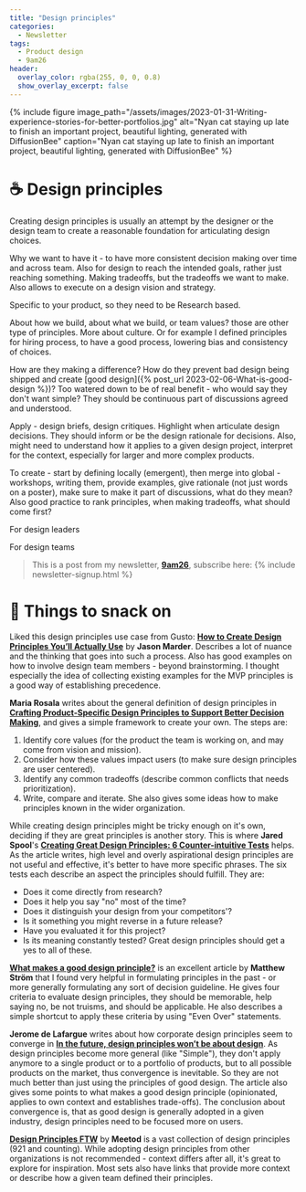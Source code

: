 ```yaml
---
title: "Design principles"
categories:
  - Newsletter
tags:
  - Product design
  - 9am26
header:
  overlay_color: rgba(255, 0, 0, 0.8)
  show_overlay_excerpt: false
---
```


{% include figure image_path="/assets/images/2023-01-31-Writing-experience-stories-for-better-portfolios.jpg" alt="Nyan cat staying up late to finish an important project, beautiful lighting, generated with DiffusionBee" caption="Nyan cat staying up late to finish an important project, beautiful lighting, generated with DiffusionBee" %}

# ☕ Design principles

Creating design principles is usually an attempt by the designer or the design team to create a reasonable foundation for articulating design choices. 

Why we want to have it - to have more consistent decision making over time and across team. Also for design to reach the intended goals, rather just reaching something. Making tradeoffs, but the tradeoffs we want to make. Also allows to execute on a design vision and strategy.

Specific to your product, so they need to be Research based. 

About how we build, about what we build, or team values? those are other type of principles. More about culture. Or for example I defined principles for hiring process, to have a good process, lowering bias and consistency of choices.

How are they making a difference? How do they prevent bad design being shipped and create [good design]({% post_url 2023-02-06-What-is-good-design %})? Too watered down to be of real benefit - who would say they don't want simple? They should be continuous part of discussions agreed and understood.

Apply - design briefs, design critiques. Highlight when articulate design decisions. They should inform or be the design rationale for decisions. Also, might need to understand how it applies to a given design project, interpret for the context, especially for larger and more complex products.

To create - start by defining locally (emergent), then merge into global - workshops, writing them, provide examples, give rationale (not just words on a poster), make sure to make it part of discussions, what do they mean? Also good practice to rank principles, when making tradeoffs, what should come first?



For design leaders

For design teams

> This is a post from my newsletter, **[9am26](https://polgarp.com/categories/newsletter/)**, subscribe here:
> {% include newsletter-signup.html %}

# 🍪 Things to snack on

Liked this design principles use case from Gusto: **[How to Create Design Principles You’ll Actually Use](https://modus.medium.com/how-to-create-design-principles-that-people-actually-use-11b534bf2425)** by **Jason Marder**. Describes a lot of nuance and the thinking that goes into such a process. Also has good examples on how to involve design team members - beyond brainstorming. I thought especially the idea of collecting existing examples for the MVP principles is a good way of establishing precedence. 

**Maria Rosala** writes about the general definition of design principles in **[Crafting Product-Specific Design Principles to Support Better Decision Making](https://www.nngroup.com/articles/design-principles/)**, and gives a simple framework to create your own. The steps are: 
1. Identify core values (for the product the team is working on, and may come from vision and mission).
2. Consider how these values impact users (to make sure design principles are user centered).
3. Identify any common tradeoffs (describe common conflicts that needs prioritization).
4. Write, compare and iterate.
She also gives some ideas how to make principles known in the wider organization.

While creating design principles might be tricky enough on it's own, deciding if they are great principles is another story. This is where **Jared Spool**'s **[Creating Great Design Principles: 6 Counter-intuitive Tests](https://articles.uie.com/creating-design-principles/)** helps. As the article writes, high level and overly aspirational design principles are not useful and effective, it's better to have more specific phrases. The six tests each describe an aspect the principles should fulfill. They are:
- Does it come directly from research?
- Does it help you say "no" most of the time?
- Does it distinguish your design from your competitors'?
- Is it something you might reverse in a future release?
- Have you evaluated it for this project?
- Is its meaning constantly tested?
Great design principles should get a yes to all of these.

**[What makes a good design principle?](https://matthewstrom.com/writing/principles/)** is an excellent article by **Matthew Ström** that I found very helpful in formulating principles in the past - or more generally formulating any sort of decision guideline. He gives four criteria to evaluate design principles, they should be memorable, help saying no, be not truisms, and should be applicable. He also describes a simple shortcut to apply these criteria by using "Even Over" statements.

**Jerome de Lafargue** writes about how corporate design principles seem to converge in **[In the future, design principles won’t be about design](https://uxdesign.cc/the-future-of-design-principles-c1f045b7aa26)**. As design principles become more general (like "Simple"), they don't apply anymore to a single product or to a portfolio of products, but to all possible products on the market, thus convergence is inevitable. So they are not much better than just using the principles of good design. The article also gives some points to what makes a good design principle (opinionated, applies to own context and establishes trade-offs). The conclusion about convergence is, that as good design is generally adopted in a given industry, design principles need to be focused more on users. 

**[Design Principles FTW](https://www.designprinciplesftw.com/)** by **Meetod** is a vast collection of design principles (921 and counting). While adopting design principles from other organizations is not recommended - context differs after all, it's great to explore for inspiration. Most sets also have links that provide more context or describe how a given team defined their principles.